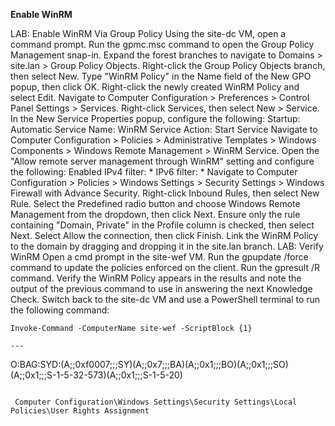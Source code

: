 **Enable WinRM**

LAB: Enable WinRM Via Group Policy
Using the site-dc VM, open a command prompt.
Run the gpmc.msc command to open the Group Policy Management snap-in.
Expand the forest branches to navigate to Domains > site.lan > Group Policy Objects.
Right-click the Group Policy Objects branch, then select New.
Type "WinRM Policy" in the Name field of the New GPO popup, then click OK.
Right-click the newly created WinRM Policy and select Edit.
Navigate to Computer Configuration > Preferences > Control Panel Settings > Services.
Right-click Services, then select New > Service.
In the New Service Properties popup, configure the following:
Startup: Automatic
Service Name: WinRM
Service Action: Start Service
Navigate to Computer Configuration > Policies > Administrative Templates > Windows Components > Windows Remote Management > WinRM Service.
Open the "Allow remote server management through WinRM" setting and configure the following:
Enabled
IPv4 filter: *
IPv6 filter: *
Navigate to Computer Configuration > Policies > Windows Settings > Security Settings > Windows Firewall with Advance Security.
Right-click Inbound Rules, then select New Rule.
Select the Predefined radio button and choose Windows Remote Management from the dropdown, then click Next.
Ensure only the rule containing "Domain, Private" in the Profile column is checked, then select Next.
Select Allow the connection, then click Finish.
Link the WinRM Policy to the domain by dragging and dropping it in the site.lan branch.
LAB: Verify WinRM
Open a cmd prompt in the site-wef VM.
Run the gpupdate /force command to update the policies enforced on the client.
Run the gpresult /R command.
Verify the WinRM Policy appears in the results and note the output of the previous command to use in answering the next Knowledge Check.
Switch back to the site-dc VM and use a PowerShell terminal to run the following command:
```
Invoke-Command -ComputerName site-wef -ScriptBlock {1}

---

```
O:BAG:SYD:(A;;0xf0007;;;SY)(A;;0x7;;;BA)(A;;0x1;;;BO)(A;;0x1;;;SO)(A;;0x1;;;S-1-5-32-573)(A;;0x1;;;S-1-5-20)
```

 Computer Configuration\Windows Settings\Security Settings\Local Policies\User Rights Assignment
